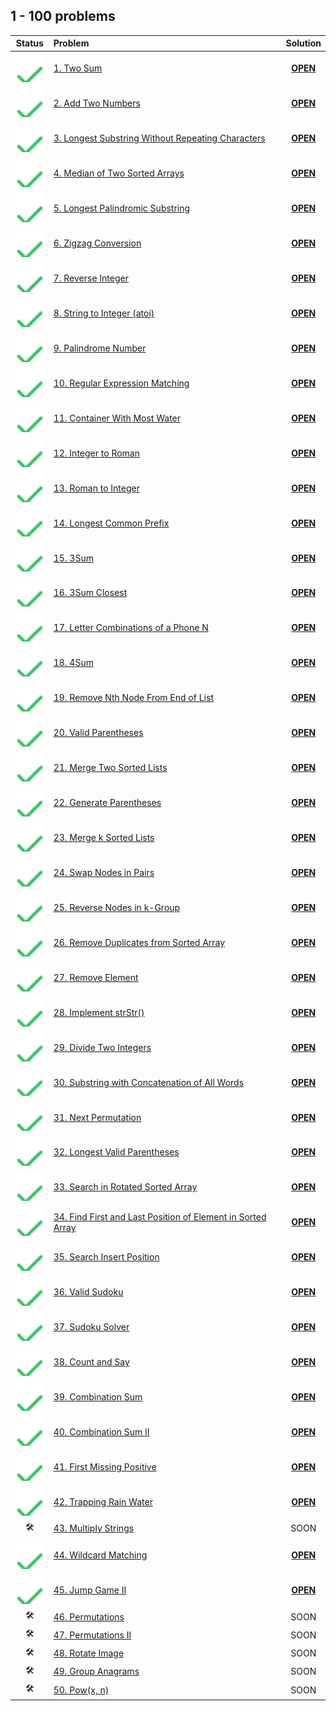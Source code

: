 ## 1 - 100 problems

| Status | Problem | Solution |
|:------:|:--------|:--------:|
| ![OK]  | [1. Two Sum][1]                                         | [**OPEN**][1s]  |
| ![OK]  | [2. Add Two Numbers][2]                                 | [**OPEN**][2s]  |
| ![OK]  | [3. Longest Substring Without Repeating Characters][3]  | [**OPEN**][3s]  |
| ![OK]  | [4. Median of Two Sorted Arrays][4]                     | [**OPEN**][4s]  |
| ![OK]  | [5. Longest Palindromic Substring][5]                   | [**OPEN**][5s]  |
| ![OK]  | [6. Zigzag Conversion][6]                               | [**OPEN**][6s]  |
| ![OK]  | [7. Reverse Integer][7]                                 | [**OPEN**][7s]  |
| ![OK]  | [8. String to Integer (atoi)][8]                        | [**OPEN**][8s]  |
| ![OK]  | [9. Palindrome Number][9]                               | [**OPEN**][9s]  |
| ![OK]  | [10. Regular Expression Matching][10]                   | [**OPEN**][10s] |
| ![OK]  | [11. Container With Most Water][11]                     | [**OPEN**][11s] |
| ![OK]  | [12. Integer to Roman][12]                              | [**OPEN**][12s] |
| ![OK]  | [13. Roman to Integer][13]                              | [**OPEN**][13s] |
| ![OK]  | [14. Longest Common Prefix][14]                         | [**OPEN**][14s] |
| ![OK]  | [15. 3Sum][15]                                          | [**OPEN**][15s] |
| ![OK]  | [16. 3Sum Closest][16]                                  | [**OPEN**][16s] |
| ![OK]  | [17. Letter Combinations of a Phone N][17]              | [**OPEN**][17s] |
| ![OK]  | [18. 4Sum][18]                                          | [**OPEN**][18s] |
| ![OK]  | [19. Remove Nth Node From End of List][19]              | [**OPEN**][19s] |
| ![OK]  | [20. Valid Parentheses][20]                             | [**OPEN**][20s] |
| ![OK]  | [21. Merge Two Sorted Lists][21]                        | [**OPEN**][21s] |
| ![OK]  | [22. Generate Parentheses][21]                          | [**OPEN**][22s] |
| ![OK]  | [23. Merge k Sorted Lists][23]                          | [**OPEN**][23s] |
| ![OK]  | [24. Swap Nodes in Pairs][24]                           | [**OPEN**][24s] |
| ![OK]  | [25. Reverse Nodes in k-Group][25]                      | [**OPEN**][25s] |
| ![OK]  | [26. Remove Duplicates from Sorted Array][26]           | [**OPEN**][26s] |
| ![OK]  | [27. Remove Element][27]                                | [**OPEN**][27s] |
| ![OK]  | [28. Implement strStr()][28]                            | [**OPEN**][28s] |
| ![OK]  | [29. Divide Two Integers][29]                           | [**OPEN**][29s] |
| ![OK]  | [30. Substring with Concatenation of All Words][30]     | [**OPEN**][30s] |
| ![OK]  | [31. Next Permutation][31]                              | [**OPEN**][31s] |
| ![OK]  | [32. Longest Valid Parentheses][32]                     | [**OPEN**][32s] |
| ![OK]  | [33. Search in Rotated Sorted Array][33]                | [**OPEN**][33s] |
| ![OK]  | [34. Find First and Last Position of Element in Sorted Array][34]| [**OPEN**][34s] |
| ![OK]  | [35. Search Insert Position][35]| [**OPEN**][35s] |
| ![OK]  | [36. Valid Sudoku][36]|  [**OPEN**][36s]  |
| ![OK]  | [37. Sudoku Solver][37]| [**OPEN**][37s] |
| ![OK]  | [38. Count and Say][38]| [**OPEN**][38s] |
| ![OK]  | [39. Combination Sum][39]| [**OPEN**][39s] |
| ![OK]  | [40. Combination Sum II][40]|  [**OPEN**][40s]  |
| ![OK]  | [41. First Missing Positive][41] | [**OPEN**][41s] |
| ![OK]  | [42. Trapping Rain Water][42] | [**OPEN**][42s] |
|   🛠   | [43. Multiply Strings][43] | SOON |
| ![OK]  | [44. Wildcard Matching][44]| [**OPEN**][44s] |
| ![OK]  | [45. Jump Game II][45]| [**OPEN**][45s] |
|   🛠   | [46. Permutations][46]|  SOON  |
|   🛠   | [47. Permutations II][47]|  SOON  |
|   🛠   | [48. Rotate Image][48]|  SOON  |
|   🛠   | [49. Group Anagrams][49]|  SOON  |
|   🛠   | [50. Pow(x, n)][50]|  SOON  |

<!-- URLs -->

<!-- 1 -->
[1]: https://leetcode.com/problems/two-sum/
[1s]: ./1.%20Two%20Sum

<!-- 2 -->
[2]: https://leetcode.com/problems/add-two-numbers/
[2s]: ./2.%20Add%20Two%20Numbers

<!-- 3 -->
[3]: https://leetcode.com/problems/longest-substring-without-repeating-characters/
[3s]: ./3.%20Longest%20Substring%20Without%20Repeating%20Characters

<!-- 4 -->
[4]: https://leetcode.com/problems/median-of-two-sorted-arrays/
[4s]: ./4.%20Median%20of%20Two%20Sorted%20Arrays

<!-- 5 -->
[5]: https://leetcode.com/problems/longest-palindromic-substring/
[5s]: ./5.%20Longest%20Palindromic%20Substring

<!-- 6 -->
[6]: https://leetcode.com/problems/zigzag-conversion/
[6s]: ./6.%20Zigzag%20Conversion

<!-- 7 -->
[7]: https://leetcode.com/problems/reverse-integer/
[7s]: ./7.%20Reverse%20Integer

<!-- 8 -->
[8]: https://leetcode.com/problems/string-to-integer-atoi/
[8s]: ./8.%20String%20to%20Integer%20(atoi)

<!-- 9 -->
[9]: https://leetcode.com/problems/palindrome-number/
[9s]: ./9.%20Palindrome%20Number

<!-- 10 -->
[10]: https://leetcode.com/problems/regular-expression-matching/
[10s]: ./10.%20Regular%20Expression%20Matching

<!-- 11 -->
[11]: https://leetcode.com/problems/container-with-most-water/
[11s]: ./11.%20Container%20With%20Most%20Water

<!-- 12 -->
[12]: https://leetcode.com/problems/integer-to-roman/
[12s]: ./12.%20Integer%20to%20Roman

<!-- 13 -->
[13]: https://leetcode.com/problems/roman-to-integer/
[13s]: ./13.%20Roman%20to%20Integer

<!-- 14 -->
[14]: https://leetcode.com/problems/longest-common-prefix/
[14s]: ./14.%20Longest%20Common%20Prefix

<!-- 15 -->
[15]: https://leetcode.com/problems/3sum/
[15s]: ./15.%203Sum

<!-- 16 -->
[16]: https://leetcode.com/problems/3sum-closest/
[16s]: ./16.%203Sum%20Closest

<!-- 17 -->
[17]: https://leetcode.com/problems/letter-combinations-of-a-phone-number/
[17s]: ./17.%20Letter%20Combinations%20of%20a%20Phone%20Number

<!-- 18 -->
[18]: https://leetcode.com/problems/4sum/
[18s]: ./18.%204Sum

<!-- 19 -->
[19]: https://leetcode.com/problems/remove-nth-node-from-end-of-list/
[19s]: ./19.%20Remove%20Nth%20Node%20From%20End%20of%20List

<!-- 20 -->
[20]: https://leetcode.com/problems/valid-parentheses/
[20s]: ./20.%20Valid%20Parentheses

<!-- 21 -->
[21]: https://leetcode.com/problems/merge-two-sorted-lists/
[21s]: ./21.%20Merge%20Two%20Sorted%20Lists

<!-- 22 -->
[22]: https://leetcode.com/problems/generate-parentheses/
[22s]: ./22.%20Generate%20Parentheses

<!-- 23 -->
[23]: https://leetcode.com/problems/merge-k-sorted-lists/
[23s]: ./23.%20Merge%20k%20Sorted%20Lists

<!-- 24 -->
[24]: https://leetcode.com/problems/swap-nodes-in-pairs/
[24s]: ./24.%20Swap%20Nodes%20in%20Pairs

<!-- 25 -->
[25]: https://leetcode.com/problems/reverse-nodes-in-k-group/
[25s]: ./25.%20Reverse%20Nodes%20in%20k-Group

<!-- 26 -->
[26]: https://leetcode.com/problems/remove-duplicates-from-sorted-array/
[26s]: ./26.%20Remove%20Duplicates%20from%20Sorted%20Array

<!-- 27 -->
[27]: https://leetcode.com/problems/remove-element/
[27s]: ./27.%20Remove%20Element

<!-- 28 -->
[28]: https://leetcode.com/problems/implement-strstr/
[28s]: ./28.%20Implement%20strStr

<!-- 29 -->
[29]: https://leetcode.com/problems/divide-two-integers/
[29s]: ./29.%20Divide%20Two%20Integers

<!-- 30 -->
[30]: https://leetcode.com/problems/substring-with-concatenation-of-all-words/
[30s]: ./30.%20Substring%20with%20Concatenation%20of%20All%20Words

<!-- 31 -->
[31]: https://leetcode.com/problems/next-permutation
[31s]: ./31.%20Next%20Permutation

<!-- 32 -->
[32]: https://leetcode.com/problems/longest-valid-parentheses
[32s]: ./32.%20Longest%20Valid%20Parentheses

<!-- 33 -->
[33]: https://leetcode.com/problems/search-in-rotated-sorted-array
[33s]: ./33.%20Search%20in%20Rotated%20Sorted%20Array

<!-- 34 -->
[34]: https://leetcode.com/problems/find-first-and-last-position-of-element-in-sorted-array
[34s]: ./34.%20Find%20First%20and%20Last%20Position%20of%20Element%20in%20Sorted%20Array

<!-- 35 -->
[35]: https://leetcode.com/problems/search-insert-position
[35s]: ./35.%20Search%20Insert%20Position

<!-- 36 -->
[36]: https://leetcode.com/problems/valid-sudoku
[36s]: ./36.%20Valid%20Sudoku

<!-- 37 -->
[37]: https://leetcode.com/problems/sudoku-solver
[37s]: ./37.%20Sudoku%20Solver

<!-- 38 -->
[38]: https://leetcode.com/problems/count-and-say
[38s]: ./38.%20Count%20and%20Say

<!-- 39 -->
[39]: https://leetcode.com/problems/combination-sum
[39s]: ./39.%20Combination%20Sum

<!-- 40 -->
[40]: https://leetcode.com/problems/combination-sum-ii
[40s]: ./40.%20Combination%20Sum%20II

<!-- 41 -->
[41]: https://leetcode.com/problems/first-missing-positive
[41s]: ./41.%20First%20Missing%20Positive

<!-- 42 -->
[42]: https://leetcode.com/problems/trapping-rain-water
[42s]: ./42.%20Trapping%20Rain%20Water

<!-- 43 -->
[43]: https://leetcode.com/problems/multiply-strings

<!-- 44 -->
[44]: https://leetcode.com/problems/wildcard-matching
[44s]: ./44.%20Wildcard%20Matching

<!-- 45 -->
[45]: https://leetcode.com/problems/jump-game-ii
[45s]: ./45.%20Jump%20Game%20II

<!-- 46 -->
[46]: https://leetcode.com/problems/permutations

<!-- 47 -->
[47]: https://leetcode.com/problems/permutations-ii

<!-- 48 -->
[48]: https://leetcode.com/problems/rotate-image

<!-- 49 -->
[49]: https://leetcode.com/problems/group-anagrams

<!-- 50 -->
[50]: https://leetcode.com/problems/powx-n

<!-- HELPERS -->
[OK]: ../.github/assets/images/svg/checkmarks/list.svg
